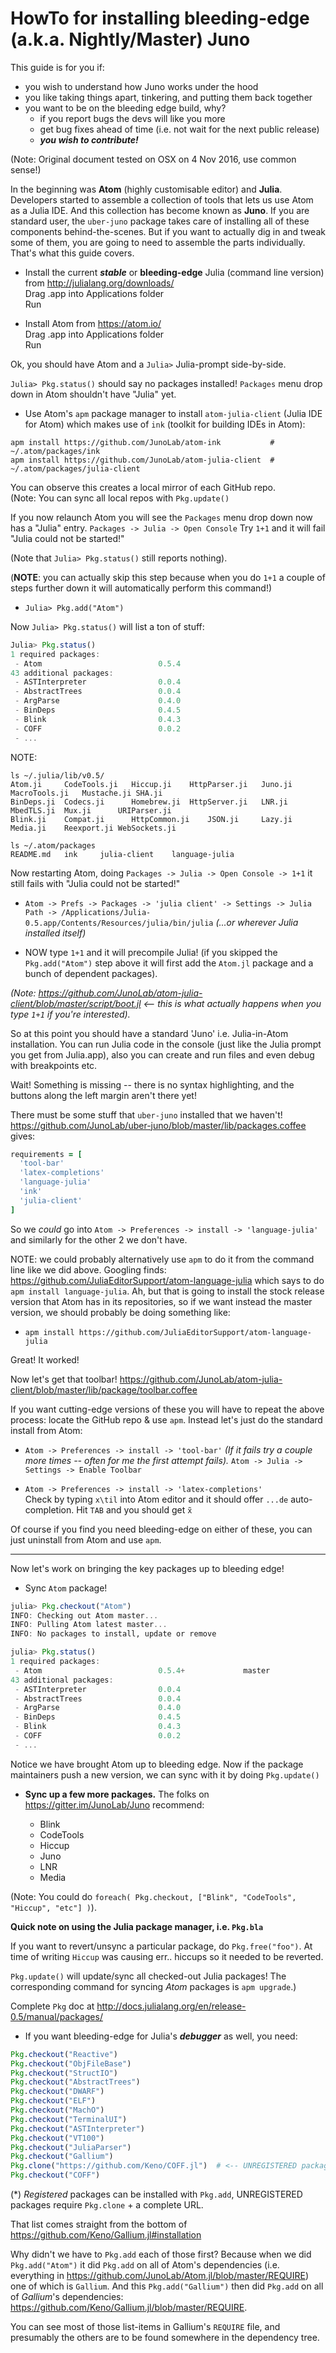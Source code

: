 # HowTo for installing bleeding-edge (a.k.a. Nightly/Master) Juno

This guide is for you if:

 * you wish to understand how Juno works under the hood
 * you like taking things apart, tinkering, and putting them back together
 * you want to be on the bleeding edge build, why?
   -  if you report bugs the devs will like you more
   -  get bug fixes ahead of time (i.e. not wait for the next public release)
   - ***you wish to contribute!***

(Note: Original document tested on OSX on 4 Nov 2016, use common sense!)

In the beginning was **Atom** (highly customisable editor) and **Julia**. Developers started to assemble a collection of tools that lets us use Atom as a Julia IDE. And this collection has become known as **Juno**.  If you are standard user, the `uber-juno` package takes care of installing all of these components behind-the-scenes. But if you want to actually dig in and tweak some of them, you are going to need to assemble the parts individually. That's what this guide covers.

* Install the current ***stable*** or **bleeding-edge** Julia (command line version) from http://julialang.org/downloads/  
  Drag .app into Applications folder  
  Run

* Install Atom from https://atom.io/  
  Drag .app into Applications folder  
  Run

Ok, you should have Atom and a `Julia>` Julia-prompt side-by-side.

`Julia> Pkg.status()` should say no packages installed!  `Packages` menu drop down in Atom shouldn't have "Julia" yet.

* Use Atom's `apm` package manager to install `atom-julia-client` (Julia IDE for Atom) which makes use of `ink` (toolkit for building IDEs in Atom):

```shell
apm install https://github.com/JunoLab/atom-ink           # ~/.atom/packages/ink
apm install https://github.com/JunoLab/atom-julia-client  # ~/.atom/packages/julia-client
```

You can observe this creates a local mirror of each GitHub repo.  
(Note: You can sync all local repos with `Pkg.update()`

If you now relaunch Atom you will see the `Packages` menu drop down now has a "Julia" entry.
  `Packages -> Julia -> Open Console`
  Try `1+1` and it will fail "Julia could not be started!"

(Note that `Julia> Pkg.status()` still reports nothing).
  
(**NOTE**: you can actually skip this step because when you do `1+1` a couple of steps further down it will automatically perform this command!)

* `Julia> Pkg.add("Atom")`

Now `Julia> Pkg.status()` will list a ton of stuff:

```julia
Julia> Pkg.status()
1 required packages:
 - Atom                          0.5.4
43 additional packages:
 - ASTInterpreter                0.0.4
 - AbstractTrees                 0.0.4
 - ArgParse                      0.4.0
 - BinDeps                       0.4.5
 - Blink                         0.4.3
 - COFF                          0.0.2
 - ...
```

NOTE:

```shell
ls ~/.julia/lib/v0.5/  
Atom.ji		CodeTools.ji   Hiccup.ji	HttpParser.ji	Juno.ji		MacroTools.ji	Mustache.ji	SHA.ji
BinDeps.ji	Codecs.ji	   Homebrew.ji	HttpServer.ji	LNR.ji		MbedTLS.ji	Mux.ji		URIParser.ji
Blink.ji	Compat.ji	   HttpCommon.ji	JSON.ji		Lazy.ji		Media.ji	Reexport.ji	WebSockets.ji

ls ~/.atom/packages
README.md	ink		julia-client	language-julia
```

Now restarting Atom, doing `Packages -> Julia -> Open Console -> 1+1` it still fails with "Julia could not be started!"

* `Atom -> Prefs -> Packages -> 'julia client' -> Settings -> Julia Path -> /Applications/Julia-0.5.app/Contents/Resources/julia/bin/julia`  *(...or wherever Julia installed itself)*

* NOW type `1+1` and it will precompile Julia!  (if you skipped the `Pkg.add("Atom")` step above it will first add the `Atom.jl` package and a bunch of dependent packages).

*(Note: https://github.com/JunoLab/atom-julia-client/blob/master/script/boot.jl <-- this is what actually happens when you type `1+1` if you're interested).*

So at this point you should have a standard 'Juno' i.e. Julia-in-Atom installation. You can run Julia code in the console (just like the Julia prompt you get from Julia.app), also you can create and run files and even debug with breakpoints etc.

Wait! Something is missing -- there is no syntax highlighting, and the buttons along the left margin aren't there yet!

There must be some stuff that `uber-juno` installed that we haven't!  https://github.com/JunoLab/uber-juno/blob/master/lib/packages.coffee gives:

```coffee
requirements = [
  'tool-bar'
  'latex-completions'
  'language-julia'
  'ink'
  'julia-client'
]
```

So we *could* go into `Atom -> Preferences -> install -> 'language-julia'` and similarly for the other 2 we don't have.

NOTE: we could probably alternatively use `apm` to do it from the command line like we did above.  Googling finds: https://github.com/JuliaEditorSupport/atom-language-julia which says to do `apm install language-julia`.  Ah, but that is going to install the stock release version that Atom has in its repositories, so if we want instead the master version, we should probably be doing something like:

* `apm install https://github.com/JuliaEditorSupport/atom-language-julia`

Great!  It worked!

Now let's get that toolbar! https://github.com/JunoLab/atom-julia-client/blob/master/lib/package/toolbar.coffee

If you want cutting-edge versions of these you will have to repeat the above process: locate the GitHub repo & use `apm`.  Instead let's just do the standard install from Atom:

* `Atom -> Preferences -> install -> 'tool-bar'`   *(If it fails try a couple more times -- often for me the first attempt fails).*
  `Atom -> Julia -> Settings -> Enable Toolbar`

* `Atom -> Preferences -> install -> 'latex-completions'`  
  Check by typing `x\til` into Atom editor and it should offer `...de` auto-completion.  Hit `TAB` and you should get `x̃`

Of course if you find you need bleeding-edge on either of these, you can just uninstall from Atom and use `apm`.

---

Now let's work on bringing the key packages up to bleeding edge!

* Sync `Atom` package!

```julia
julia> Pkg.checkout("Atom")
INFO: Checking out Atom master...
INFO: Pulling Atom latest master...
INFO: No packages to install, update or remove

julia> Pkg.status()
1 required packages:
 - Atom                          0.5.4+             master
43 additional packages:
 - ASTInterpreter                0.0.4
 - AbstractTrees                 0.0.4
 - ArgParse                      0.4.0
 - BinDeps                       0.4.5
 - Blink                         0.4.3
 - COFF                          0.0.2
 - ...
```

Notice we have brought Atom up to bleeding edge. Now if the package maintainers push a new version, we can sync with it by doing `Pkg.update()`

* **Sync up a few more packages.**  The folks on https://gitter.im/JunoLab/Juno recommend:

  *  Blink
  *  CodeTools
  *  Hiccup
  *  Juno
  *  LNR
  *  Media  

(Note: You could do `foreach( Pkg.checkout, ["Blink", "CodeTools", "Hiccup", "etc"] )`).

**Quick note on using the Julia package manager, i.e. `Pkg.bla`**

If you want to revert/unsync a particular package, do `Pkg.free("foo")`.  At time of writing `Hiccup` was causing err.. hiccups so it needed to be reverted.

`Pkg.update()` will update/sync all checked-out Julia packages!  The corresponding command for syncing *Atom* packages is `apm upgrade`.)

Complete `Pkg` doc at http://docs.julialang.org/en/release-0.5/manual/packages/

* If you want bleeding-edge for Julia's ***debugger*** as well, you need:

```julia
Pkg.checkout("Reactive")
Pkg.checkout("ObjFileBase")
Pkg.checkout("StructIO")
Pkg.checkout("AbstractTrees")
Pkg.checkout("DWARF")
Pkg.checkout("ELF")
Pkg.checkout("MachO")
Pkg.checkout("TerminalUI")
Pkg.checkout("ASTInterpreter")
Pkg.checkout("VT100")
Pkg.checkout("JuliaParser")
Pkg.checkout("Gallium")
Pkg.clone("https://github.com/Keno/COFF.jl")  # <-- UNREGISTERED package! (*)
Pkg.checkout("COFF")
```

(*) *Registered* packages can be installed with `Pkg.add`, UNREGISTERED packages require `Pkg.clone` + a complete URL.

That list comes straight from the bottom of https://github.com/Keno/Gallium.jl#installation

Why didn't we have to `Pkg.add` each of those first? Because when we did `Pkg.add("Atom")` it did `Pkg.add` on all of Atom's dependencies (i.e. everything in https://github.com/JunoLab/Atom.jl/blob/master/REQUIRE) one of which is `Gallium`. And this `Pkg.add("Gallium")` then did `Pkg.add` on all of *Gallium*'s dependencies: https://github.com/Keno/Gallium.jl/blob/master/REQUIRE. 

You can see most of those list-items in Gallium's `REQUIRE` file, and presumably the others are to be found somewhere in the dependency tree.
